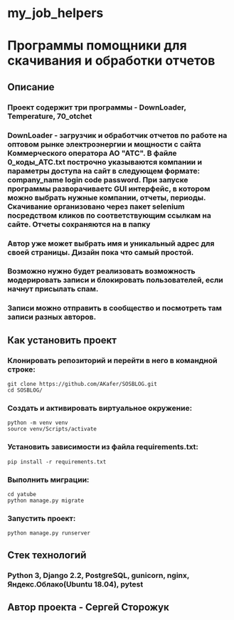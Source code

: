 # my_job_helpers

# Программы помощники для скачивания и обработки отчетов

## Описание

### Проект содержит три программы - DownLoader, Temperature, 70_otchet

### DownLoader - загрузчик и обработчик отчетов по работе на оптовом рынке электроэнергии и мощности с сайта Коммерческого оператора АО "АТС". В файле 0_коды_АТС.txt построчно указываются компании и параметры доступа на сайт в следующем формате: company_name login code password. При запуске программы разворачиваетс GUI интерфейс, в котором можно выбрать нужные компании, отчеты, периоды. Скачивание организовано через пакет selenium посредством кликов по соответствующим ссылкам на сайте. Отчеты сохраняются на в папку

### Автор уже может выбрать имя и уникальный адрес для своей страницы. Дизайн пока что самый простой.

### Возможно нужно будет реализовать возможность модерировать записи и блокировать пользователей, если начнут присылать спам.

### Записи можно отправить в сообщество и посмотреть там записи разных авторов.

## Как установить проект

### Клонировать репозиторий и перейти в него в командной строке:

```
git clone https://github.com/AKafer/SOSBLOG.git
cd SOSBLOG/
```

### Создать и активировать виртуальное окружение:

```
python -m venv venv
source venv/Scripts/activate
```

### Установить зависимости из файла requirements.txt:

```
pip install -r requirements.txt
```

### Выполнить миграции:

```
cd yatube
python manage.py migrate
```

### Запустить проект:

```
python manage.py runserver
```

## Стек технологий

### Python 3, Django 2.2, PostgreSQL, gunicorn, nginx, Яндекс.Облако(Ubuntu 18.04), pytest

## Автор проекта - Сергей Сторожук

